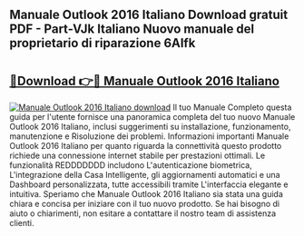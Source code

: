 ## Manuale Outlook 2016 Italiano Download gratuit PDF - Part-VJk Italiano Nuovo manuale del proprietario di riparazione 6AIfk

# <h2><a href="http://dfaft7.blite.top/?on=Manuale+Outlook+2016+Italiano">🔗Download 👉🔴 Manuale Outlook 2016 Italiano</a></h2>

[![Manuale Outlook 2016 Italiano download](https://i.imgur.com/lujVjoI.png)](http://dfaft7.blite.top/?on=Manuale+Outlook+2016+Italiano)
Il tuo Manuale Completo questa guida per l'utente fornisce una panoramica completa del tuo nuovo Manuale Outlook 2016 Italiano, inclusi suggerimenti su installazione, funzionamento, manutenzione e Risoluzione dei problemi. Informazioni importanti Manuale Outlook 2016 Italiano per quanto riguarda la connettività questo prodotto richiede una connessione internet stabile per prestazioni ottimali. Le funzionalità REDDDDDDD includono L'autenticazione biometrica, L'integrazione della Casa Intelligente, gli aggiornamenti automatici e una Dashboard personalizzata, tutte accessibili tramite L'interfaccia elegante e intuitiva. Speriamo che Manuale Outlook 2016 Italiano sia stata una guida chiara e concisa per iniziare con il tuo nuovo prodotto. Se hai bisogno di aiuto o chiarimenti, non esitare a contattare il nostro team di assistenza clienti.
